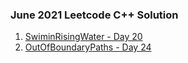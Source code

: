 
### June 2021 Leetcode C++ Solution

1. [SwiminRisingWater - Day 20](<Link to the file>)
2. [OutOfBoundaryPaths - Day 24](/June2021/C++/OutOfBoundaryPaths.cpp)